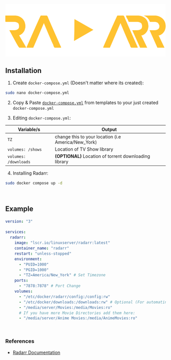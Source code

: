 ![image](https://raw.githubusercontent.com/Bratato/templates/main/docker-compose/radarr/radarr-logo.png)


## Installation ##

1. Create `docker-compose.yml` (Doesn't matter where its created):
```bash
sudo nano docker-compose.yml
```

2. Copy & Paste [`docker-compose.yml`](https://github.com/Bratato/templates/blob/main/docker-compose/sonarr/docker-compose.yml) from templates to your just created `docker-compose.yml`

4. Editing `docker-compose.yml`:

| Variable/s | Output |
| ---------- | ------ |
| `TZ` | change this to your location (i.e America/New_York) |
| `volumes: /shows` | Location of TV Show library |
| `volumes: /downloads` | **(OPTIONAL)** Location of torrent downloading library |

4. Installing Radarr:
```bash
sudo docker compose up -d
```

<br>

## Example ##
```yml
version: "3"

services:
  radarr:
    image: "lscr.io/linuxserver/radarr:latest"
    container_name: "radarr"
    restart: "unless-stopped"
    environment:
      - "PUID=1000"
      - "PGID=1000"
      - "TZ=America/New_York" # Set Timezone
    ports:
      - "7878:7878" # Port Change
    volumes:
      - "/etc/docker/radarr/config:/config:rw"
      - "/etc/docker/downloads:/downloads:rw" # Optional (For automating downloading torrents)
      - "/media/server/Movies:/media/Movies:ro"
      # If you have more Movie Directories add them here:
      - "/media/server/Anime Movies:/media/AnimeMovies:ro"
```

<br>

### References ###
- [Radarr Documentation](https://github.com/linuxserver/docker-radarr)
